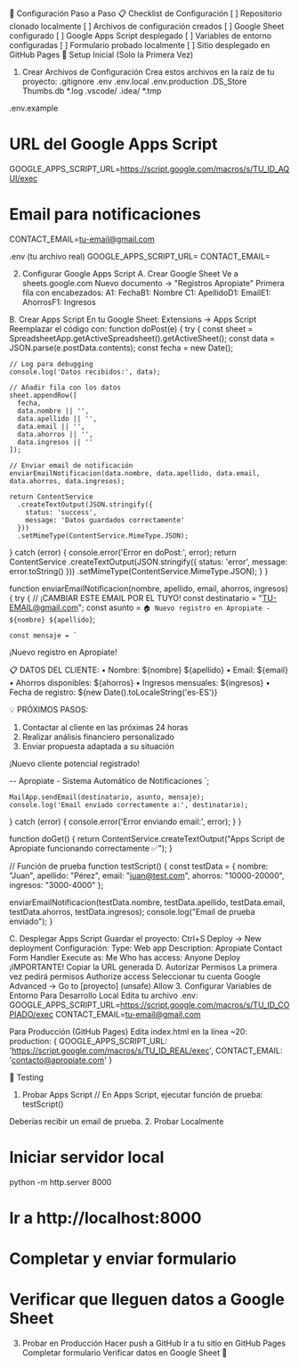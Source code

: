 🔧 Configuración Paso a Paso
📋 Checklist de Configuración
[ ] Repositorio clonado localmente
[ ] Archivos de configuración creados
[ ] Google Sheet configurado
[ ] Google Apps Script desplegado
[ ] Variables de entorno configuradas
[ ] Formulario probado localmente
[ ] Sitio desplegado en GitHub Pages
🚀 Setup Inicial (Solo la Primera Vez)
1. Crear Archivos de Configuración
Crea estos archivos en la raíz de tu proyecto:
.gitignore
.env
.env.local
.env.production
.DS_Store
Thumbs.db
*.log
.vscode/
.idea/
*.tmp

.env.example
# URL del Google Apps Script
GOOGLE_APPS_SCRIPT_URL=https://script.google.com/macros/s/TU_ID_AQUI/exec

# Email para notificaciones
CONTACT_EMAIL=tu-email@gmail.com

.env (tu archivo real)
GOOGLE_APPS_SCRIPT_URL=
CONTACT_EMAIL=

2. Configurar Google Apps Script
A. Crear Google Sheet
Ve a sheets.google.com
Nuevo documento → "Registros Apropiate"
Primera fila con encabezados:
 A1: FechaB1: Nombre  C1: ApellidoD1: EmailE1: AhorrosF1: Ingresos


B. Crear Apps Script
En tu Google Sheet: Extensions → Apps Script
Reemplazar el código con:
function doPost(e) {
  try {
    const sheet = SpreadsheetApp.getActiveSpreadsheet().getActiveSheet();
    const data = JSON.parse(e.postData.contents);
    const fecha = new Date();
    
    // Log para debugging
    console.log('Datos recibidos:', data);
    
    // Añadir fila con los datos
    sheet.appendRow([
      fecha,
      data.nombre || '',
      data.apellido || '',
      data.email || '',
      data.ahorros || '',
      data.ingresos || ''
    ]);
    
    // Enviar email de notificación
    enviarEmailNotificacion(data.nombre, data.apellido, data.email, data.ahorros, data.ingresos);
    
    return ContentService
      .createTextOutput(JSON.stringify({
        status: 'success',
        message: 'Datos guardados correctamente'
      }))
      .setMimeType(ContentService.MimeType.JSON);
      
  } catch (error) {
    console.error('Error en doPost:', error);
    return ContentService
      .createTextOutput(JSON.stringify({
        status: 'error', 
        message: error.toString()
      }))
      .setMimeType(ContentService.MimeType.JSON);
  }
}

function enviarEmailNotificacion(nombre, apellido, email, ahorros, ingresos) {
  try {
    // ¡CAMBIAR ESTE EMAIL POR EL TUYO!
    const destinatario = "TU-EMAIL@gmail.com";
    const asunto = `🏠 Nuevo registro en Apropiate - ${nombre} ${apellido}`;
    
    const mensaje = `
¡Nuevo registro en Apropiate!

📋 DATOS DEL CLIENTE:
• Nombre: ${nombre} ${apellido}
• Email: ${email}
• Ahorros disponibles: ${ahorros}
• Ingresos mensuales: ${ingresos}
• Fecha de registro: ${new Date().toLocaleString('es-ES')}

💡 PRÓXIMOS PASOS:
1. Contactar al cliente en las próximas 24 horas
2. Realizar análisis financiero personalizado  
3. Enviar propuesta adaptada a su situación

¡Nuevo cliente potencial registrado!

--
Apropiate - Sistema Automático de Notificaciones
    `;
    
    MailApp.sendEmail(destinatario, asunto, mensaje);
    console.log('Email enviado correctamente a:', destinatario);
    
  } catch (error) {
    console.error('Error enviando email:', error);
  }
}

function doGet() {
  return ContentService.createTextOutput("Apps Script de Apropiate funcionando correctamente ✅");
}

// Función de prueba
function testScript() {
  const testData = {
    nombre: "Juan",
    apellido: "Pérez", 
    email: "juan@test.com",
    ahorros: "10000-20000",
    ingresos: "3000-4000"
  };
  
  enviarEmailNotificacion(testData.nombre, testData.apellido, testData.email, testData.ahorros, testData.ingresos);
  console.log("Email de prueba enviado");
}

C. Desplegar Apps Script
Guardar el proyecto: Ctrl+S
Deploy → New deployment
Configuración:
Type: Web app
Description: Apropiate Contact Form Handler
Execute as: Me
Who has access: Anyone
Deploy
¡IMPORTANTE! Copiar la URL generada
D. Autorizar Permisos
La primera vez pedirá permisos
Authorize access
Seleccionar tu cuenta Google
Advanced → Go to [proyecto] (unsafe)
Allow
3. Configurar Variables de Entorno
Para Desarrollo Local
Edita tu archivo .env:
GOOGLE_APPS_SCRIPT_URL=https://script.google.com/macros/s/TU_ID_COPIADO/exec
CONTACT_EMAIL=tu-email@gmail.com

Para Producción (GitHub Pages)
Edita index.html en la línea ~20:
production: {
    GOOGLE_APPS_SCRIPT_URL: 'https://script.google.com/macros/s/TU_ID_REAL/exec',
    CONTACT_EMAIL: 'contacto@apropiate.com'
}

🧪 Testing
1. Probar Apps Script
// En Apps Script, ejecutar función de prueba:
testScript()

Deberías recibir un email de prueba.
2. Probar Localmente
# Iniciar servidor local
python -m http.server 8000

# Ir a http://localhost:8000
# Completar y enviar formulario
# Verificar que lleguen datos a Google Sheet

3. Probar en Producción
Hacer push a GitHub
Ir a tu sitio en GitHub Pages
Completar formulario
Verificar datos en Google Sheet
🚀
